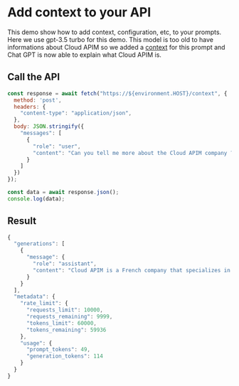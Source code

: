 # Add context to your API

This demo show how to add context, configuration, etc, to your prompts. Here we use gpt-3.5 turbo for this demo. This model is too old to have informations about Cloud APIM so we added a [context](https://github.com/cloud-apim/otoroshi-llm-extension-serverless/blob/main/entities/ai.json#L52) for this prompt and Chat GPT is now able to explain what Cloud APIM is.

## Call the API

```js
const response = await fetch("https://${environment.HOST}/context", {
  method: 'post',
  headers: {
    "content-type": "application/json",
  },
  body: JSON.stringify({
    "messages": [
      {
        "role": "user",
        "content": "Can you tell me more about the Cloud APIM company ?"
      }
    ]
  })
});

const data = await response.json();
console.log(data);
```

## Result

```js
{
  "generations": [
    {
      "message": {
        "role": "assistant",
        "content": "Cloud APIM is a French company that specializes in providing API Management as a Service solutions. They offer managed Otoroshi instances, which is an open-source API gateway that provides features such as traffic management, security, monitoring, and analytics for APIs.\n\nIn addition to API Management services, Cloud APIM also offers Serverless projects. Serverless computing allows developers to build and run applications without managing infrastructure. This can help reduce costs and improve scalability.\n\nOverall, Cloud APIM aims to help businesses efficiently manage their APIs and streamline their development processes through their various services and solutions."
      }
    }
  ],
  "metadata": {
    "rate_limit": {
      "requests_limit": 10000,
      "requests_remaining": 9999,
      "tokens_limit": 60000,
      "tokens_remaining": 59936
    },
    "usage": {
      "prompt_tokens": 49,
      "generation_tokens": 114
    }
  }
}
```

